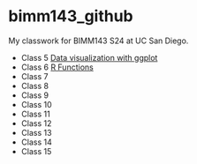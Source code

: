 # bimm143_github
My classwork for BIMM143 S24 at UC San Diego.

- Class 5 [Data visualization with ggplot](http://www.bbc.co.uk)
- Class 6 [R Functions]()
- Class 7 []()
- Class 8 []()
- Class 9 []()
- Class 10 []()
- Class 11 []()
- Class 12 []()
- Class 13 []()
- Class 14 []()
- Class 15 []()
